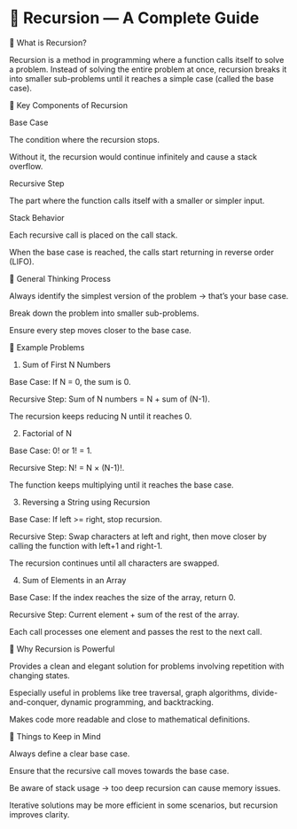 # 📘 Recursion — A Complete Guide
🔹 What is Recursion?

Recursion is a method in programming where a function calls itself to solve a problem. Instead of solving the entire problem at once, recursion breaks it into smaller sub-problems until it reaches a simple case (called the base case).

🔹 Key Components of Recursion

Base Case

The condition where the recursion stops.

Without it, the recursion would continue infinitely and cause a stack overflow.

Recursive Step

The part where the function calls itself with a smaller or simpler input.

Stack Behavior

Each recursive call is placed on the call stack.

When the base case is reached, the calls start returning in reverse order (LIFO).

🔹 General Thinking Process

Always identify the simplest version of the problem → that’s your base case.

Break down the problem into smaller sub-problems.

Ensure every step moves closer to the base case.

🔹 Example Problems
1. Sum of First N Numbers

Base Case: If N = 0, the sum is 0.

Recursive Step: Sum of N numbers = N + sum of (N-1).

The recursion keeps reducing N until it reaches 0.

2. Factorial of N

Base Case: 0! or 1! = 1.

Recursive Step: N! = N × (N-1)!.

The function keeps multiplying until it reaches the base case.

3. Reversing a String using Recursion

Base Case: If left >= right, stop recursion.

Recursive Step: Swap characters at left and right, then move closer by calling the function with left+1 and right-1.

The recursion continues until all characters are swapped.

4. Sum of Elements in an Array

Base Case: If the index reaches the size of the array, return 0.

Recursive Step: Current element + sum of the rest of the array.

Each call processes one element and passes the rest to the next call.

🔹 Why Recursion is Powerful

Provides a clean and elegant solution for problems involving repetition with changing states.

Especially useful in problems like tree traversal, graph algorithms, divide-and-conquer, dynamic programming, and backtracking.

Makes code more readable and close to mathematical definitions.

🔹 Things to Keep in Mind

Always define a clear base case.

Ensure that the recursive call moves towards the base case.

Be aware of stack usage → too deep recursion can cause memory issues.

Iterative solutions may be more efficient in some scenarios, but recursion improves clarity.
